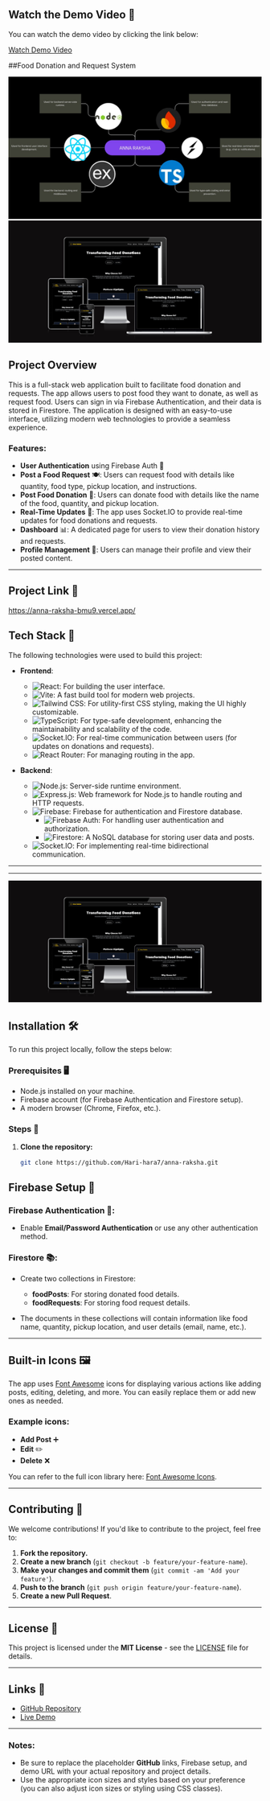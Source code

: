 ## Watch the Demo Video 🎥

You can watch the demo video by clicking the link below:

[Watch Demo Video](https://github.com/Hari-hara7/anna-raksha/blob/main/anna-raksha/src/assets/video.mp4)




##Food Donation and Request System

![Project Image](Techstack.jpg)  <!--your actual project image URL -->
![Project Image](banner.png) 

## Project Overview

This is a full-stack web application built to facilitate food donation and requests. The app allows users to post food they want to donate, as well as request food. Users can sign in via Firebase Authentication, and their data is stored in Firestore. The application is designed with an easy-to-use interface, utilizing modern web technologies to provide a seamless experience.

### Features:
- **User Authentication** using Firebase Auth 🛂
- **Post a Food Request** 🍽️: Users can request food with details like quantity, food type, pickup location, and instructions.
- **Post Food Donation** 🍔: Users can donate food with details like the name of the food, quantity, and pickup location.
- **Real-Time Updates** 📡: The app uses Socket.IO to provide real-time updates for food donations and requests.
- **Dashboard** 📊: A dedicated page for users to view their donation history and requests.
- **Profile Management** 👤: Users can manage their profile and view their posted content.

---

## Project Link 🚀
https://anna-raksha-bmu9.vercel.app/


## Tech Stack 🚀

The following technologies were used to build this project:

- **Frontend**:
  - ![React](https://img.shields.io/badge/React-61DAFB?style=flat-square&logo=react&logoColor=black): For building the user interface.
  - ![Vite](https://img.shields.io/badge/Vite-4E8DFF?style=flat-square&logo=vite&logoColor=white): A fast build tool for modern web projects.
  - ![Tailwind CSS](https://img.shields.io/badge/Tailwind_CSS-06B6D4?style=flat-square&logo=tailwind-css&logoColor=white): For utility-first CSS styling, making the UI highly customizable.
  - ![TypeScript](https://img.shields.io/badge/TypeScript-007ACC?style=flat-square&logo=typescript&logoColor=white): For type-safe development, enhancing the maintainability and scalability of the code.
  - ![Socket.IO](https://img.shields.io/badge/Socket.IO-000000?style=flat-square&logo=socket.io&logoColor=white): For real-time communication between users (for updates on donations and requests).
  - ![React Router](https://img.shields.io/badge/React_Router-CA4245?style=flat-square&logo=react-router&logoColor=white): For managing routing in the app.

- **Backend**:
  - ![Node.js](https://img.shields.io/badge/Node.js-339933?style=flat-square&logo=node.js&logoColor=white): Server-side runtime environment.
  - ![Express.js](https://img.shields.io/badge/Express.js-000000?style=flat-square&logo=express&logoColor=white): Web framework for Node.js to handle routing and HTTP requests.
  - ![Firebase](https://img.shields.io/badge/Firebase-FFCA28?style=flat-square&logo=firebase&logoColor=black): Firebase for authentication and Firestore database.
    - ![Firebase Auth](https://img.shields.io/badge/Firebase_Auth-FFCA28?style=flat-square&logo=firebase&logoColor=black): For handling user authentication and authorization.
    - ![Firestore](https://img.shields.io/badge/Firestore-FFCA28?style=flat-square&logo=firebase&logoColor=black): A NoSQL database for storing user data and posts.
  - ![Socket.IO](https://img.shields.io/badge/Socket.IO-000000?style=flat-square&logo=socket.io&logoColor=white): For implementing real-time bidirectional communication.

---

---
![Project Image](banner.png) 
## Installation 🛠️

To run this project locally, follow the steps below:

### Prerequisites 🖥️

- Node.js installed on your machine.
- Firebase account (for Firebase Authentication and Firestore setup).
- A modern browser (Chrome, Firefox, etc.).

### Steps 🔄

1. **Clone the repository:**

   ```bash
   git clone https://github.com/Hari-hara7/anna-raksha.git


## Firebase Setup 🔑

### Firebase Authentication 🛂:
- Enable **Email/Password Authentication** or use any other authentication method.

### Firestore 📚:
- Create two collections in Firestore:
  - **foodPosts**: For storing donated food details.
  - **foodRequests**: For storing food request details.
  
- The documents in these collections will contain information like food name, quantity, pickup location, and user details (email, name, etc.).

---

## Built-in Icons 🖼️

The app uses [Font Awesome](https://fontawesome.com/) icons for displaying various actions like adding posts, editing, deleting, and more. You can easily replace them or add new ones as needed.

### Example icons:

- **Add Post** ➕
- **Edit** ✏️
- **Delete** ❌

You can refer to the full icon library here: [Font Awesome Icons](https://fontawesome.com/icons).

---

## Contributing 🤝

We welcome contributions! If you'd like to contribute to the project, feel free to:

1. **Fork the repository.**
2. **Create a new branch** (`git checkout -b feature/your-feature-name`).
3. **Make your changes and commit them** (`git commit -am 'Add your feature'`).
4. **Push to the branch** (`git push origin feature/your-feature-name`).
5. **Create a new Pull Request**.

---

## License 📝

This project is licensed under the **MIT License** - see the [LICENSE](LICENSE) file for details.

---

## Links 🔗

- [GitHub Repository](https://github.com/your-username/food-donation-app)
- [Live Demo](https://your-live-demo-url.com)

---

### Notes:
- Be sure to replace the placeholder **GitHub** links, Firebase setup, and demo URL with your actual repository and project details.
- Use the appropriate icon sizes and styles based on your preference (you can also adjust icon sizes or styling using CSS classes).


